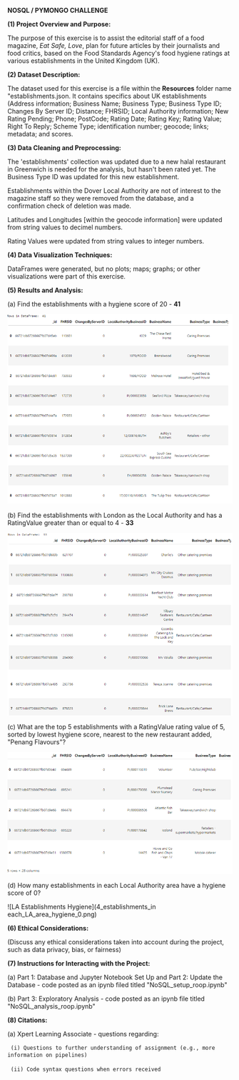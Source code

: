 **NOSQL / PYMONGO CHALLENGE**


**(1) Project Overview and Purpose:**


The purpose of this exercise is to assist the editorial staff of a food magazine, _Eat Safe, Love_, plan for future articles by their journalists and food critics, based on the Food Standards Agency's food hygiene ratings at various establishments in the United Kingdom (UK).


**(2) Dataset Description:**


The dataset used for this exercise is a file within the **Resources** folder name "establishments.json. It contains specifics about UK establishments (Address information; Business Name; Business Type; Business Type ID; Changes By Server ID; Distance; FHRSID; Local Authority information; New Rating Pending; Phone; PostCode; Rating Date; Rating Key; Rating Value; Right To Reply; Scheme Type; identification number; geocode; links; metadata; and scores.


**(3) Data Cleaning and Preprocessing:**


The 'establishments' collection was updated due to a new halal restaurant in Greenwich is needed for the analysis, but hasn't been rated yet. The Business Type ID was updated for this new establishment.


 Establishments within the Dover Local Authority are not of interest to the magazine staff so they were removed from the database, and a confirmation check of deletion was made.


Latitudes and Longitudes [within the geocode information] were updated from string values to decimel numbers.


Rating Values were updated from string values to integer numbers.
 

**(4) Data Visualization Techniques:**

DataFrames were generated, but no plots; maps; graphs; or other visualizations were part of this exercise.


**(5) Results and Analysis:**


(a) Find the establishments with a hygiene score of 20 - **41**

![41 Establishments](Output/1_df_establishments_hygiene_equals_20.png)


(b) Find the establishments with London as the Local Authority and has a RatingValue greater than or equal to 4 - **33**

![33 London Establishments with RatingValue greater than or equal to 4](Output/2_establishments_ratingvalue_gte_4.png)


(c) What are the top 5 establishments with a RatingValue rating value of 5, sorted by lowest hygiene score, nearest to the new restaurant added, "Penang Flavours"?


![Top 5 Establishments Near Penang Flavors with a RatingValue rating value of 5](Output/3_top_5_ratingvalue_of_5_sorted_nearest_penang_flavors.png)


(d) How many establishments in each Local Authority area have a hygiene score of 0?


![LA Establishments Hygiene](4_establishments_in each_LA_area_hygiene_0.png)


**(6) Ethical Considerations:**

(Discuss any ethical considerations taken into account during the project, such as data privacy, bias, or fairness)


**(7) Instructions for Interacting with the Project:**

(a) Part 1: Database and Jupyter Notebook Set Up and Part 2: Update the Database - code posted as an ipynb filed titled "NoSQL_setup_roop.ipynb"

(b) Part 3: Exploratory Analysis - code posted as an ipynb file titled "NoSQL_analysis_roop.ipynb"


**(8) Citations:**

(a) Xpert Learning Associate - questions regarding:

     (i) Questions to further understanding of assignment (e.g., more information on pipelines)

     (ii) Code syntax questions when errors received
